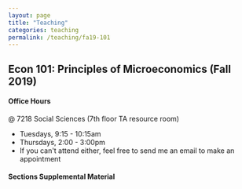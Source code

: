 ```yaml
---
layout: page
title: "Teaching"
categories: teaching
permalink: /teaching/fa19-101
---
```


## Econ 101: Principles of Microeconomics (Fall 2019)

#### Office Hours

@ 7218 Social Sciences (7th floor TA resource room)
* Tuesdays, 9:15 - 10:15am
* Thursdays, 2:00 - 3:00pm
* If you can't attend either, feel free to send me an email to make an appointment

#### Sections Supplemental Material
